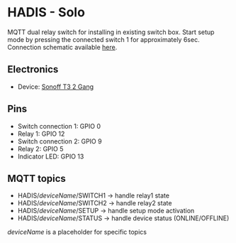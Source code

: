 # HADIS - Solo

MQTT dual relay switch for installing in existing switch box.
Start setup mode by pressing the connected switch 1 for approximately 6sec. Connection schematic available [here](./assets/DuoSchematic.pdf).

## Electronics
* Device: [Sonoff T3 2 Gang](https://sonoff.tech/product/wifi-smart-wall-swithes/tx-series)

## Pins
* Switch connection 1: GPIO 0
* Relay 1: GPIO 12
* Switch connection 2: GPIO 9
* Relay 2: GPIO 5
* Indicator LED: GPIO 13

## MQTT topics
* HADIS/*deviceName*/SWITCH1 -> handle relay1 state
* HADIS/*deviceName*/SWITCH2 -> handle relay2 state
* HADIS/*deviceName*/SETUP -> handle setup mode activation
* HADIS/*deviceName*/STATUS -> handle device status (ONLINE/OFFLINE)

*deviceName* is a placeholder for specific topics

